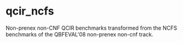 # qcir_ncfs

Non-prenex non-CNF QCIR benchmarks transformed from the NCFS benchmarks of the QBFEVAL'08 non-prenex non-cnf track. 
